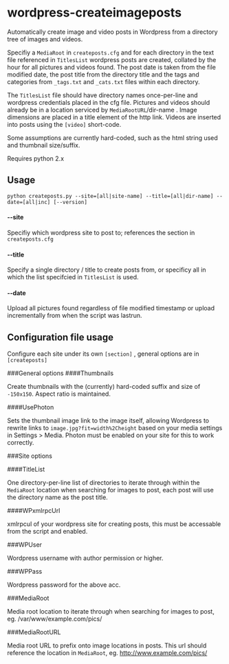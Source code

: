 # wordpress-createimageposts

Automatically create image and video posts in Wordpress from a directory tree of images and videos.

Specifiy a `MediaRoot` in `createposts.cfg` and for each directory in the text file referenced in `TitlesList` wordpress posts are created, collated by the hour for all pictures and videos found. The post date is taken from the file modified date, the post title from the directory title and the tags and categories from `_tags.txt` and `_cats.txt` files within each directory.

The `TitlesList` file should have directory names once-per-line and wordpress credentials placed in the cfg file. Pictures and videos should already be in a location serviced by `MediaRootURL`/dir-name . Image dimensions are placed in a title element of the http link. Videos are inserted into posts using the `[video]` short-code.

Some assumptions are currently hard-coded, such as the html string used and thumbnail size/suffix.

Requires python 2.x

## Usage

	python createposts.py --site=[all|site-name] --title=[all|dir-name] --date=[all|inc] [--version]

#### --site

Specifiy which wordpress site to post to; references the section in `createposts.cfg`

#### --title

Specify a single directory / title to create posts from, or specificy all in which the list specifcied in `TitlesList` is used.

#### --date

Upload all pictures found regardless of file modified timestamp or upload incrementally from when the script was lastrun.

## Configuration file usage

Configure each site under its own `[section]` , general options are in `[createposts]`

###General options
####Thumbnails

Create thumbnails with the (currently) hard-coded suffix and size of `-150x150`. Aspect ratio is maintained.

####UsePhoton

Sets the thumbnail image link to the image itself, allowing Wordpress to rewrite links to `image.jpg?fit=width%2Cheight` based on your media settings in Settings > Media. Photon must be enabled on your site for this to work correctly.

###Site options

####TitleList

One directory-per-line list of directories to iterate through within the `MediaRoot` location when searching for images to post, each post will use the directory name as the post title.

####WPxmlrpcUrl

xmlrpcul of your wordpress site for creating posts, this must be accessable from the script and enabled.

###WPUser

Wordpress username with author permission or higher.

###WPPass

Wordpress password for the above acc.

###MediaRoot

Media root location to iterate through when searching for images to post, eg. /var/www/example.com/pics/


###MediaRootURL

Media root URL to prefix onto image locations in posts. This url should reference the location in `MediaRoot`, eg. http://www.example.com/pics/

